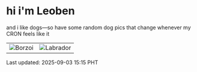# hi i'm Leoben

and i like dogs—so have some random dog pics that change whenever my CRON feels like it

|  |  |
|--------|----------|
| ![Borzoi](https://random-dog-vercel.vercel.app/api/random-borzoi?v=1756883742) | ![Labrador](https://random-dog-vercel.vercel.app/api/random-labrador?v=1756883742) |

Last updated: 2025-09-03 15:15 PHT

